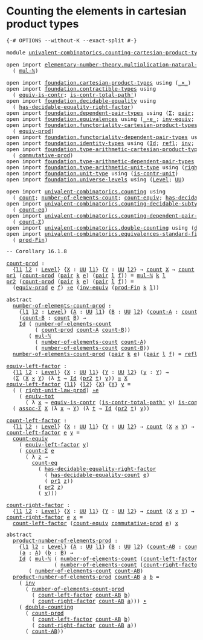 # Counting the elements in cartesian product types

<pre class="Agda"><a id="61" class="Symbol">{-#</a> <a id="65" class="Keyword">OPTIONS</a> <a id="73" class="Pragma">--without-K</a> <a id="85" class="Pragma">--exact-split</a> <a id="99" class="Symbol">#-}</a>

<a id="104" class="Keyword">module</a> <a id="111" href="univalent-combinatorics.counting-cartesian-product-types.html" class="Module">univalent-combinatorics.counting-cartesian-product-types</a> <a id="168" class="Keyword">where</a>

<a id="175" class="Keyword">open</a> <a id="180" class="Keyword">import</a> <a id="187" href="elementary-number-theory.multiplication-natural-numbers.html" class="Module">elementary-number-theory.multiplication-natural-numbers</a> <a id="243" class="Keyword">using</a>
  <a id="251" class="Symbol">(</a> <a id="253" href="elementary-number-theory.multiplication-natural-numbers.html#1176" class="Function">mul-ℕ</a><a id="258" class="Symbol">)</a>

<a id="261" class="Keyword">open</a> <a id="266" class="Keyword">import</a> <a id="273" href="foundation.cartesian-product-types.html" class="Module">foundation.cartesian-product-types</a> <a id="308" class="Keyword">using</a> <a id="314" class="Symbol">(</a><a id="315" href="foundation-core.cartesian-product-types.html#577" class="Function Operator">_×_</a><a id="318" class="Symbol">)</a>
<a id="320" class="Keyword">open</a> <a id="325" class="Keyword">import</a> <a id="332" href="foundation.contractible-types.html" class="Module">foundation.contractible-types</a> <a id="362" class="Keyword">using</a>
  <a id="370" class="Symbol">(</a> <a id="372" href="foundation-core.contractible-types.html#4237" class="Function">equiv-is-contr</a><a id="386" class="Symbol">;</a> <a id="388" href="foundation-core.contractible-types.html#2189" class="Function">is-contr-total-path&#39;</a><a id="408" class="Symbol">)</a>
<a id="410" class="Keyword">open</a> <a id="415" class="Keyword">import</a> <a id="422" href="foundation.decidable-equality.html" class="Module">foundation.decidable-equality</a> <a id="452" class="Keyword">using</a>
  <a id="460" class="Symbol">(</a> <a id="462" href="foundation.decidable-equality.html#3751" class="Function">has-decidable-equality-right-factor</a><a id="497" class="Symbol">)</a>
<a id="499" class="Keyword">open</a> <a id="504" class="Keyword">import</a> <a id="511" href="foundation.dependent-pair-types.html" class="Module">foundation.dependent-pair-types</a> <a id="543" class="Keyword">using</a> <a id="549" class="Symbol">(</a><a id="550" href="foundation-core.dependent-pair-types.html#502" class="Record">Σ</a><a id="551" class="Symbol">;</a> <a id="553" href="foundation-core.dependent-pair-types.html#575" class="InductiveConstructor">pair</a><a id="557" class="Symbol">;</a> <a id="559" href="foundation-core.dependent-pair-types.html#592" class="Field">pr1</a><a id="562" class="Symbol">;</a> <a id="564" href="foundation-core.dependent-pair-types.html#604" class="Field">pr2</a><a id="567" class="Symbol">)</a>
<a id="569" class="Keyword">open</a> <a id="574" class="Keyword">import</a> <a id="581" href="foundation.equivalences.html" class="Module">foundation.equivalences</a> <a id="605" class="Keyword">using</a> <a id="611" class="Symbol">(</a><a id="612" href="foundation-core.equivalences.html#7843" class="Function Operator">_∘e_</a><a id="616" class="Symbol">;</a> <a id="618" href="foundation-core.equivalences.html#5707" class="Function">inv-equiv</a><a id="627" class="Symbol">;</a> <a id="629" href="foundation-core.equivalences.html#1607" class="Function Operator">_≃_</a><a id="632" class="Symbol">)</a>
<a id="634" class="Keyword">open</a> <a id="639" class="Keyword">import</a> <a id="646" href="foundation.functoriality-cartesian-product-types.html" class="Module">foundation.functoriality-cartesian-product-types</a> <a id="695" class="Keyword">using</a>
  <a id="703" class="Symbol">(</a> <a id="705" href="foundation.functoriality-cartesian-product-types.html#3166" class="Function">equiv-prod</a><a id="715" class="Symbol">)</a>
<a id="717" class="Keyword">open</a> <a id="722" class="Keyword">import</a> <a id="729" href="foundation.functoriality-dependent-pair-types.html" class="Module">foundation.functoriality-dependent-pair-types</a> <a id="775" class="Keyword">using</a> <a id="781" class="Symbol">(</a><a id="782" href="foundation-core.functoriality-dependent-pair-types.html#6804" class="Function">equiv-tot</a><a id="791" class="Symbol">)</a>
<a id="793" class="Keyword">open</a> <a id="798" class="Keyword">import</a> <a id="805" href="foundation.identity-types.html" class="Module">foundation.identity-types</a> <a id="831" class="Keyword">using</a> <a id="837" class="Symbol">(</a><a id="838" href="foundation-core.identity-types.html#641" class="Datatype">Id</a><a id="840" class="Symbol">;</a> <a id="842" href="foundation-core.identity-types.html#694" class="InductiveConstructor">refl</a><a id="846" class="Symbol">;</a> <a id="848" href="foundation-core.identity-types.html#1552" class="Function">inv</a><a id="851" class="Symbol">;</a> <a id="853" href="foundation-core.identity-types.html#1239" class="Function Operator">_∙_</a><a id="856" class="Symbol">)</a>
<a id="858" class="Keyword">open</a> <a id="863" class="Keyword">import</a> <a id="870" href="foundation.type-arithmetic-cartesian-product-types.html" class="Module">foundation.type-arithmetic-cartesian-product-types</a> <a id="921" class="Keyword">using</a>
  <a id="929" class="Symbol">(</a> <a id="931" href="foundation-core.type-arithmetic-cartesian-product-types.html#2050" class="Function">commutative-prod</a><a id="947" class="Symbol">)</a>
<a id="949" class="Keyword">open</a> <a id="954" class="Keyword">import</a> <a id="961" href="foundation.type-arithmetic-dependent-pair-types.html" class="Module">foundation.type-arithmetic-dependent-pair-types</a> <a id="1009" class="Keyword">using</a> <a id="1015" class="Symbol">(</a><a id="1016" href="foundation-core.type-arithmetic-dependent-pair-types.html#5662" class="Function">assoc-Σ</a><a id="1023" class="Symbol">)</a>
<a id="1025" class="Keyword">open</a> <a id="1030" class="Keyword">import</a> <a id="1037" href="foundation.type-arithmetic-unit-type.html" class="Module">foundation.type-arithmetic-unit-type</a> <a id="1074" class="Keyword">using</a> <a id="1080" class="Symbol">(</a><a id="1081" href="foundation.type-arithmetic-unit-type.html#4324" class="Function">right-unit-law-prod</a><a id="1100" class="Symbol">)</a>
<a id="1102" class="Keyword">open</a> <a id="1107" class="Keyword">import</a> <a id="1114" href="foundation.unit-type.html" class="Module">foundation.unit-type</a> <a id="1135" class="Keyword">using</a> <a id="1141" class="Symbol">(</a><a id="1142" href="foundation.unit-type.html#1534" class="Function">is-contr-unit</a><a id="1155" class="Symbol">)</a>
<a id="1157" class="Keyword">open</a> <a id="1162" class="Keyword">import</a> <a id="1169" href="foundation.universe-levels.html" class="Module">foundation.universe-levels</a> <a id="1196" class="Keyword">using</a> <a id="1202" class="Symbol">(</a><a id="1203" href="Agda.Primitive.html#597" class="Postulate">Level</a><a id="1208" class="Symbol">;</a> <a id="1210" href="foundation-core.universe-levels.html#222" class="Primitive">UU</a><a id="1212" class="Symbol">)</a>

<a id="1215" class="Keyword">open</a> <a id="1220" class="Keyword">import</a> <a id="1227" href="univalent-combinatorics.counting.html" class="Module">univalent-combinatorics.counting</a> <a id="1260" class="Keyword">using</a>
  <a id="1268" class="Symbol">(</a> <a id="1270" href="univalent-combinatorics.counting.html#1746" class="Function">count</a><a id="1275" class="Symbol">;</a> <a id="1277" href="univalent-combinatorics.counting.html#1874" class="Function">number-of-elements-count</a><a id="1301" class="Symbol">;</a> <a id="1303" href="univalent-combinatorics.counting.html#2961" class="Function">count-equiv</a><a id="1314" class="Symbol">;</a> <a id="1316" href="univalent-combinatorics.counting.html#5708" class="Function">has-decidable-equality-count</a><a id="1344" class="Symbol">)</a>
<a id="1346" class="Keyword">open</a> <a id="1351" class="Keyword">import</a> <a id="1358" href="univalent-combinatorics.counting-decidable-subtypes.html" class="Module">univalent-combinatorics.counting-decidable-subtypes</a> <a id="1410" class="Keyword">using</a>
  <a id="1418" class="Symbol">(</a> <a id="1420" href="univalent-combinatorics.counting-decidable-subtypes.html#3453" class="Function">count-eq</a><a id="1428" class="Symbol">)</a>
<a id="1430" class="Keyword">open</a> <a id="1435" class="Keyword">import</a> <a id="1442" href="univalent-combinatorics.counting-dependent-pair-types.html" class="Module">univalent-combinatorics.counting-dependent-pair-types</a> <a id="1496" class="Keyword">using</a>
  <a id="1504" class="Symbol">(</a> <a id="1506" href="univalent-combinatorics.counting-dependent-pair-types.html#3962" class="Function">count-Σ</a><a id="1513" class="Symbol">)</a>
<a id="1515" class="Keyword">open</a> <a id="1520" class="Keyword">import</a> <a id="1527" href="univalent-combinatorics.double-counting.html" class="Module">univalent-combinatorics.double-counting</a> <a id="1567" class="Keyword">using</a> <a id="1573" class="Symbol">(</a><a id="1574" href="univalent-combinatorics.double-counting.html#1110" class="Function">double-counting</a><a id="1589" class="Symbol">)</a>
<a id="1591" class="Keyword">open</a> <a id="1596" class="Keyword">import</a> <a id="1603" href="univalent-combinatorics.equivalences-standard-finite-types.html" class="Module">univalent-combinatorics.equivalences-standard-finite-types</a> <a id="1662" class="Keyword">using</a>
  <a id="1670" class="Symbol">(</a> <a id="1672" href="univalent-combinatorics.equivalences-standard-finite-types.html#3416" class="Function">prod-Fin</a><a id="1680" class="Symbol">)</a>
</pre>
<pre class="Agda"><a id="1695" class="Comment">-- Corollary 16.1.8</a>

<a id="count-prod"></a><a id="1716" href="univalent-combinatorics.counting-cartesian-product-types.html#1716" class="Function">count-prod</a> <a id="1727" class="Symbol">:</a>
  <a id="1731" class="Symbol">{</a><a id="1732" href="univalent-combinatorics.counting-cartesian-product-types.html#1732" class="Bound">l1</a> <a id="1735" href="univalent-combinatorics.counting-cartesian-product-types.html#1735" class="Bound">l2</a> <a id="1738" class="Symbol">:</a> <a id="1740" href="Agda.Primitive.html#597" class="Postulate">Level</a><a id="1745" class="Symbol">}</a> <a id="1747" class="Symbol">{</a><a id="1748" href="univalent-combinatorics.counting-cartesian-product-types.html#1748" class="Bound">X</a> <a id="1750" class="Symbol">:</a> <a id="1752" href="foundation-core.universe-levels.html#222" class="Primitive">UU</a> <a id="1755" href="univalent-combinatorics.counting-cartesian-product-types.html#1732" class="Bound">l1</a><a id="1757" class="Symbol">}</a> <a id="1759" class="Symbol">{</a><a id="1760" href="univalent-combinatorics.counting-cartesian-product-types.html#1760" class="Bound">Y</a> <a id="1762" class="Symbol">:</a> <a id="1764" href="foundation-core.universe-levels.html#222" class="Primitive">UU</a> <a id="1767" href="univalent-combinatorics.counting-cartesian-product-types.html#1735" class="Bound">l2</a><a id="1769" class="Symbol">}</a> <a id="1771" class="Symbol">→</a> <a id="1773" href="univalent-combinatorics.counting.html#1746" class="Function">count</a> <a id="1779" href="univalent-combinatorics.counting-cartesian-product-types.html#1748" class="Bound">X</a> <a id="1781" class="Symbol">→</a> <a id="1783" href="univalent-combinatorics.counting.html#1746" class="Function">count</a> <a id="1789" href="univalent-combinatorics.counting-cartesian-product-types.html#1760" class="Bound">Y</a> <a id="1791" class="Symbol">→</a> <a id="1793" href="univalent-combinatorics.counting.html#1746" class="Function">count</a> <a id="1799" class="Symbol">(</a><a id="1800" href="univalent-combinatorics.counting-cartesian-product-types.html#1748" class="Bound">X</a> <a id="1802" href="foundation-core.cartesian-product-types.html#577" class="Function Operator">×</a> <a id="1804" href="univalent-combinatorics.counting-cartesian-product-types.html#1760" class="Bound">Y</a><a id="1805" class="Symbol">)</a>
<a id="1807" href="foundation-core.dependent-pair-types.html#592" class="Field">pr1</a> <a id="1811" class="Symbol">(</a><a id="1812" href="univalent-combinatorics.counting-cartesian-product-types.html#1716" class="Function">count-prod</a> <a id="1823" class="Symbol">(</a><a id="1824" href="foundation-core.dependent-pair-types.html#575" class="InductiveConstructor">pair</a> <a id="1829" href="univalent-combinatorics.counting-cartesian-product-types.html#1829" class="Bound">k</a> <a id="1831" href="univalent-combinatorics.counting-cartesian-product-types.html#1831" class="Bound">e</a><a id="1832" class="Symbol">)</a> <a id="1834" class="Symbol">(</a><a id="1835" href="foundation-core.dependent-pair-types.html#575" class="InductiveConstructor">pair</a> <a id="1840" href="univalent-combinatorics.counting-cartesian-product-types.html#1840" class="Bound">l</a> <a id="1842" href="univalent-combinatorics.counting-cartesian-product-types.html#1842" class="Bound">f</a><a id="1843" class="Symbol">))</a> <a id="1846" class="Symbol">=</a> <a id="1848" href="elementary-number-theory.multiplication-natural-numbers.html#1176" class="Function">mul-ℕ</a> <a id="1854" href="univalent-combinatorics.counting-cartesian-product-types.html#1829" class="Bound">k</a> <a id="1856" href="univalent-combinatorics.counting-cartesian-product-types.html#1840" class="Bound">l</a>
<a id="1858" href="foundation-core.dependent-pair-types.html#604" class="Field">pr2</a> <a id="1862" class="Symbol">(</a><a id="1863" href="univalent-combinatorics.counting-cartesian-product-types.html#1716" class="Function">count-prod</a> <a id="1874" class="Symbol">(</a><a id="1875" href="foundation-core.dependent-pair-types.html#575" class="InductiveConstructor">pair</a> <a id="1880" href="univalent-combinatorics.counting-cartesian-product-types.html#1880" class="Bound">k</a> <a id="1882" href="univalent-combinatorics.counting-cartesian-product-types.html#1882" class="Bound">e</a><a id="1883" class="Symbol">)</a> <a id="1885" class="Symbol">(</a><a id="1886" href="foundation-core.dependent-pair-types.html#575" class="InductiveConstructor">pair</a> <a id="1891" href="univalent-combinatorics.counting-cartesian-product-types.html#1891" class="Bound">l</a> <a id="1893" href="univalent-combinatorics.counting-cartesian-product-types.html#1893" class="Bound">f</a><a id="1894" class="Symbol">))</a> <a id="1897" class="Symbol">=</a>
  <a id="1901" class="Symbol">(</a><a id="1902" href="foundation.functoriality-cartesian-product-types.html#3166" class="Function">equiv-prod</a> <a id="1913" href="univalent-combinatorics.counting-cartesian-product-types.html#1882" class="Bound">e</a> <a id="1915" href="univalent-combinatorics.counting-cartesian-product-types.html#1893" class="Bound">f</a><a id="1916" class="Symbol">)</a> <a id="1918" href="foundation-core.equivalences.html#7843" class="Function Operator">∘e</a> <a id="1921" class="Symbol">(</a><a id="1922" href="foundation-core.equivalences.html#5707" class="Function">inv-equiv</a> <a id="1932" class="Symbol">(</a><a id="1933" href="univalent-combinatorics.equivalences-standard-finite-types.html#3416" class="Function">prod-Fin</a> <a id="1942" href="univalent-combinatorics.counting-cartesian-product-types.html#1880" class="Bound">k</a> <a id="1944" href="univalent-combinatorics.counting-cartesian-product-types.html#1891" class="Bound">l</a><a id="1945" class="Symbol">))</a>

<a id="1949" class="Keyword">abstract</a>
  <a id="number-of-elements-count-prod"></a><a id="1960" href="univalent-combinatorics.counting-cartesian-product-types.html#1960" class="Function">number-of-elements-count-prod</a> <a id="1990" class="Symbol">:</a>
    <a id="1996" class="Symbol">{</a><a id="1997" href="univalent-combinatorics.counting-cartesian-product-types.html#1997" class="Bound">l1</a> <a id="2000" href="univalent-combinatorics.counting-cartesian-product-types.html#2000" class="Bound">l2</a> <a id="2003" class="Symbol">:</a> <a id="2005" href="Agda.Primitive.html#597" class="Postulate">Level</a><a id="2010" class="Symbol">}</a> <a id="2012" class="Symbol">{</a><a id="2013" href="univalent-combinatorics.counting-cartesian-product-types.html#2013" class="Bound">A</a> <a id="2015" class="Symbol">:</a> <a id="2017" href="foundation-core.universe-levels.html#222" class="Primitive">UU</a> <a id="2020" href="univalent-combinatorics.counting-cartesian-product-types.html#1997" class="Bound">l1</a><a id="2022" class="Symbol">}</a> <a id="2024" class="Symbol">{</a><a id="2025" href="univalent-combinatorics.counting-cartesian-product-types.html#2025" class="Bound">B</a> <a id="2027" class="Symbol">:</a> <a id="2029" href="foundation-core.universe-levels.html#222" class="Primitive">UU</a> <a id="2032" href="univalent-combinatorics.counting-cartesian-product-types.html#2000" class="Bound">l2</a><a id="2034" class="Symbol">}</a> <a id="2036" class="Symbol">(</a><a id="2037" href="univalent-combinatorics.counting-cartesian-product-types.html#2037" class="Bound">count-A</a> <a id="2045" class="Symbol">:</a> <a id="2047" href="univalent-combinatorics.counting.html#1746" class="Function">count</a> <a id="2053" href="univalent-combinatorics.counting-cartesian-product-types.html#2013" class="Bound">A</a><a id="2054" class="Symbol">)</a>
    <a id="2060" class="Symbol">(</a><a id="2061" href="univalent-combinatorics.counting-cartesian-product-types.html#2061" class="Bound">count-B</a> <a id="2069" class="Symbol">:</a> <a id="2071" href="univalent-combinatorics.counting.html#1746" class="Function">count</a> <a id="2077" href="univalent-combinatorics.counting-cartesian-product-types.html#2025" class="Bound">B</a><a id="2078" class="Symbol">)</a> <a id="2080" class="Symbol">→</a>
    <a id="2086" href="foundation-core.identity-types.html#641" class="Datatype">Id</a> <a id="2089" class="Symbol">(</a> <a id="2091" href="univalent-combinatorics.counting.html#1874" class="Function">number-of-elements-count</a>
         <a id="2125" class="Symbol">(</a> <a id="2127" href="univalent-combinatorics.counting-cartesian-product-types.html#1716" class="Function">count-prod</a> <a id="2138" href="univalent-combinatorics.counting-cartesian-product-types.html#2037" class="Bound">count-A</a> <a id="2146" href="univalent-combinatorics.counting-cartesian-product-types.html#2061" class="Bound">count-B</a><a id="2153" class="Symbol">))</a>
       <a id="2163" class="Symbol">(</a> <a id="2165" href="elementary-number-theory.multiplication-natural-numbers.html#1176" class="Function">mul-ℕ</a>
         <a id="2180" class="Symbol">(</a> <a id="2182" href="univalent-combinatorics.counting.html#1874" class="Function">number-of-elements-count</a> <a id="2207" href="univalent-combinatorics.counting-cartesian-product-types.html#2037" class="Bound">count-A</a><a id="2214" class="Symbol">)</a>
         <a id="2225" class="Symbol">(</a> <a id="2227" href="univalent-combinatorics.counting.html#1874" class="Function">number-of-elements-count</a> <a id="2252" href="univalent-combinatorics.counting-cartesian-product-types.html#2061" class="Bound">count-B</a><a id="2259" class="Symbol">))</a>
  <a id="2264" href="univalent-combinatorics.counting-cartesian-product-types.html#1960" class="Function">number-of-elements-count-prod</a> <a id="2294" class="Symbol">(</a><a id="2295" href="foundation-core.dependent-pair-types.html#575" class="InductiveConstructor">pair</a> <a id="2300" href="univalent-combinatorics.counting-cartesian-product-types.html#2300" class="Bound">k</a> <a id="2302" href="univalent-combinatorics.counting-cartesian-product-types.html#2302" class="Bound">e</a><a id="2303" class="Symbol">)</a> <a id="2305" class="Symbol">(</a><a id="2306" href="foundation-core.dependent-pair-types.html#575" class="InductiveConstructor">pair</a> <a id="2311" href="univalent-combinatorics.counting-cartesian-product-types.html#2311" class="Bound">l</a> <a id="2313" href="univalent-combinatorics.counting-cartesian-product-types.html#2313" class="Bound">f</a><a id="2314" class="Symbol">)</a> <a id="2316" class="Symbol">=</a> <a id="2318" href="foundation-core.identity-types.html#694" class="InductiveConstructor">refl</a>

<a id="equiv-left-factor"></a><a id="2324" href="univalent-combinatorics.counting-cartesian-product-types.html#2324" class="Function">equiv-left-factor</a> <a id="2342" class="Symbol">:</a>
  <a id="2346" class="Symbol">{</a><a id="2347" href="univalent-combinatorics.counting-cartesian-product-types.html#2347" class="Bound">l1</a> <a id="2350" href="univalent-combinatorics.counting-cartesian-product-types.html#2350" class="Bound">l2</a> <a id="2353" class="Symbol">:</a> <a id="2355" href="Agda.Primitive.html#597" class="Postulate">Level</a><a id="2360" class="Symbol">}</a> <a id="2362" class="Symbol">{</a><a id="2363" href="univalent-combinatorics.counting-cartesian-product-types.html#2363" class="Bound">X</a> <a id="2365" class="Symbol">:</a> <a id="2367" href="foundation-core.universe-levels.html#222" class="Primitive">UU</a> <a id="2370" href="univalent-combinatorics.counting-cartesian-product-types.html#2347" class="Bound">l1</a><a id="2372" class="Symbol">}</a> <a id="2374" class="Symbol">{</a><a id="2375" href="univalent-combinatorics.counting-cartesian-product-types.html#2375" class="Bound">Y</a> <a id="2377" class="Symbol">:</a> <a id="2379" href="foundation-core.universe-levels.html#222" class="Primitive">UU</a> <a id="2382" href="univalent-combinatorics.counting-cartesian-product-types.html#2350" class="Bound">l2</a><a id="2384" class="Symbol">}</a> <a id="2386" class="Symbol">(</a><a id="2387" href="univalent-combinatorics.counting-cartesian-product-types.html#2387" class="Bound">y</a> <a id="2389" class="Symbol">:</a> <a id="2391" href="univalent-combinatorics.counting-cartesian-product-types.html#2375" class="Bound">Y</a><a id="2392" class="Symbol">)</a> <a id="2394" class="Symbol">→</a>
  <a id="2398" class="Symbol">(</a><a id="2399" href="foundation-core.dependent-pair-types.html#502" class="Record">Σ</a> <a id="2401" class="Symbol">(</a><a id="2402" href="univalent-combinatorics.counting-cartesian-product-types.html#2363" class="Bound">X</a> <a id="2404" href="foundation-core.cartesian-product-types.html#577" class="Function Operator">×</a> <a id="2406" href="univalent-combinatorics.counting-cartesian-product-types.html#2375" class="Bound">Y</a><a id="2407" class="Symbol">)</a> <a id="2409" class="Symbol">(λ</a> <a id="2412" href="univalent-combinatorics.counting-cartesian-product-types.html#2412" class="Bound">t</a> <a id="2414" class="Symbol">→</a> <a id="2416" href="foundation-core.identity-types.html#641" class="Datatype">Id</a> <a id="2419" class="Symbol">(</a><a id="2420" href="foundation-core.dependent-pair-types.html#604" class="Field">pr2</a> <a id="2424" href="univalent-combinatorics.counting-cartesian-product-types.html#2412" class="Bound">t</a><a id="2425" class="Symbol">)</a> <a id="2427" href="univalent-combinatorics.counting-cartesian-product-types.html#2387" class="Bound">y</a><a id="2428" class="Symbol">))</a> <a id="2431" href="foundation-core.equivalences.html#1607" class="Function Operator">≃</a> <a id="2433" href="univalent-combinatorics.counting-cartesian-product-types.html#2363" class="Bound">X</a>
<a id="2435" href="univalent-combinatorics.counting-cartesian-product-types.html#2324" class="Function">equiv-left-factor</a> <a id="2453" class="Symbol">{</a><a id="2454" href="univalent-combinatorics.counting-cartesian-product-types.html#2454" class="Bound">l1</a><a id="2456" class="Symbol">}</a> <a id="2458" class="Symbol">{</a><a id="2459" href="univalent-combinatorics.counting-cartesian-product-types.html#2459" class="Bound">l2</a><a id="2461" class="Symbol">}</a> <a id="2463" class="Symbol">{</a><a id="2464" href="univalent-combinatorics.counting-cartesian-product-types.html#2464" class="Bound">X</a><a id="2465" class="Symbol">}</a> <a id="2467" class="Symbol">{</a><a id="2468" href="univalent-combinatorics.counting-cartesian-product-types.html#2468" class="Bound">Y</a><a id="2469" class="Symbol">}</a> <a id="2471" href="univalent-combinatorics.counting-cartesian-product-types.html#2471" class="Bound">y</a> <a id="2473" class="Symbol">=</a>
  <a id="2477" class="Symbol">(</a> <a id="2479" class="Symbol">(</a> <a id="2481" href="foundation.type-arithmetic-unit-type.html#4324" class="Function">right-unit-law-prod</a><a id="2500" class="Symbol">)</a> <a id="2502" href="foundation-core.equivalences.html#7843" class="Function Operator">∘e</a>
    <a id="2509" class="Symbol">(</a> <a id="2511" href="foundation-core.functoriality-dependent-pair-types.html#6804" class="Function">equiv-tot</a>
      <a id="2527" class="Symbol">(</a> <a id="2529" class="Symbol">λ</a> <a id="2531" href="univalent-combinatorics.counting-cartesian-product-types.html#2531" class="Bound">x</a> <a id="2533" class="Symbol">→</a> <a id="2535" href="foundation-core.contractible-types.html#4237" class="Function">equiv-is-contr</a> <a id="2550" class="Symbol">(</a><a id="2551" href="foundation-core.contractible-types.html#2189" class="Function">is-contr-total-path&#39;</a> <a id="2572" href="univalent-combinatorics.counting-cartesian-product-types.html#2471" class="Bound">y</a><a id="2573" class="Symbol">)</a> <a id="2575" href="foundation.unit-type.html#1534" class="Function">is-contr-unit</a><a id="2588" class="Symbol">)))</a> <a id="2592" href="foundation-core.equivalences.html#7843" class="Function Operator">∘e</a>
  <a id="2597" class="Symbol">(</a> <a id="2599" href="foundation-core.type-arithmetic-dependent-pair-types.html#5662" class="Function">assoc-Σ</a> <a id="2607" href="univalent-combinatorics.counting-cartesian-product-types.html#2464" class="Bound">X</a> <a id="2609" class="Symbol">(λ</a> <a id="2612" href="univalent-combinatorics.counting-cartesian-product-types.html#2612" class="Bound">x</a> <a id="2614" class="Symbol">→</a> <a id="2616" href="univalent-combinatorics.counting-cartesian-product-types.html#2468" class="Bound">Y</a><a id="2617" class="Symbol">)</a> <a id="2619" class="Symbol">(λ</a> <a id="2622" href="univalent-combinatorics.counting-cartesian-product-types.html#2622" class="Bound">t</a> <a id="2624" class="Symbol">→</a> <a id="2626" href="foundation-core.identity-types.html#641" class="Datatype">Id</a> <a id="2629" class="Symbol">(</a><a id="2630" href="foundation-core.dependent-pair-types.html#604" class="Field">pr2</a> <a id="2634" href="univalent-combinatorics.counting-cartesian-product-types.html#2622" class="Bound">t</a><a id="2635" class="Symbol">)</a> <a id="2637" href="univalent-combinatorics.counting-cartesian-product-types.html#2471" class="Bound">y</a><a id="2638" class="Symbol">))</a>

<a id="count-left-factor"></a><a id="2642" href="univalent-combinatorics.counting-cartesian-product-types.html#2642" class="Function">count-left-factor</a> <a id="2660" class="Symbol">:</a>
  <a id="2664" class="Symbol">{</a><a id="2665" href="univalent-combinatorics.counting-cartesian-product-types.html#2665" class="Bound">l1</a> <a id="2668" href="univalent-combinatorics.counting-cartesian-product-types.html#2668" class="Bound">l2</a> <a id="2671" class="Symbol">:</a> <a id="2673" href="Agda.Primitive.html#597" class="Postulate">Level</a><a id="2678" class="Symbol">}</a> <a id="2680" class="Symbol">{</a><a id="2681" href="univalent-combinatorics.counting-cartesian-product-types.html#2681" class="Bound">X</a> <a id="2683" class="Symbol">:</a> <a id="2685" href="foundation-core.universe-levels.html#222" class="Primitive">UU</a> <a id="2688" href="univalent-combinatorics.counting-cartesian-product-types.html#2665" class="Bound">l1</a><a id="2690" class="Symbol">}</a> <a id="2692" class="Symbol">{</a><a id="2693" href="univalent-combinatorics.counting-cartesian-product-types.html#2693" class="Bound">Y</a> <a id="2695" class="Symbol">:</a> <a id="2697" href="foundation-core.universe-levels.html#222" class="Primitive">UU</a> <a id="2700" href="univalent-combinatorics.counting-cartesian-product-types.html#2668" class="Bound">l2</a><a id="2702" class="Symbol">}</a> <a id="2704" class="Symbol">→</a> <a id="2706" href="univalent-combinatorics.counting.html#1746" class="Function">count</a> <a id="2712" class="Symbol">(</a><a id="2713" href="univalent-combinatorics.counting-cartesian-product-types.html#2681" class="Bound">X</a> <a id="2715" href="foundation-core.cartesian-product-types.html#577" class="Function Operator">×</a> <a id="2717" href="univalent-combinatorics.counting-cartesian-product-types.html#2693" class="Bound">Y</a><a id="2718" class="Symbol">)</a> <a id="2720" class="Symbol">→</a> <a id="2722" href="univalent-combinatorics.counting-cartesian-product-types.html#2693" class="Bound">Y</a> <a id="2724" class="Symbol">→</a> <a id="2726" href="univalent-combinatorics.counting.html#1746" class="Function">count</a> <a id="2732" href="univalent-combinatorics.counting-cartesian-product-types.html#2681" class="Bound">X</a>
<a id="2734" href="univalent-combinatorics.counting-cartesian-product-types.html#2642" class="Function">count-left-factor</a> <a id="2752" href="univalent-combinatorics.counting-cartesian-product-types.html#2752" class="Bound">e</a> <a id="2754" href="univalent-combinatorics.counting-cartesian-product-types.html#2754" class="Bound">y</a> <a id="2756" class="Symbol">=</a>
  <a id="2760" href="univalent-combinatorics.counting.html#2961" class="Function">count-equiv</a>
    <a id="2776" class="Symbol">(</a> <a id="2778" href="univalent-combinatorics.counting-cartesian-product-types.html#2324" class="Function">equiv-left-factor</a> <a id="2796" href="univalent-combinatorics.counting-cartesian-product-types.html#2754" class="Bound">y</a><a id="2797" class="Symbol">)</a>
    <a id="2803" class="Symbol">(</a> <a id="2805" href="univalent-combinatorics.counting-dependent-pair-types.html#3962" class="Function">count-Σ</a> <a id="2813" href="univalent-combinatorics.counting-cartesian-product-types.html#2752" class="Bound">e</a>
      <a id="2821" class="Symbol">(</a> <a id="2823" class="Symbol">λ</a> <a id="2825" href="univalent-combinatorics.counting-cartesian-product-types.html#2825" class="Bound">z</a> <a id="2827" class="Symbol">→</a>
        <a id="2837" href="univalent-combinatorics.counting-decidable-subtypes.html#3453" class="Function">count-eq</a>
          <a id="2856" class="Symbol">(</a> <a id="2858" href="foundation.decidable-equality.html#3751" class="Function">has-decidable-equality-right-factor</a>
            <a id="2906" class="Symbol">(</a> <a id="2908" href="univalent-combinatorics.counting.html#5708" class="Function">has-decidable-equality-count</a> <a id="2937" href="univalent-combinatorics.counting-cartesian-product-types.html#2752" class="Bound">e</a><a id="2938" class="Symbol">)</a>
            <a id="2952" class="Symbol">(</a> <a id="2954" href="foundation-core.dependent-pair-types.html#592" class="Field">pr1</a> <a id="2958" href="univalent-combinatorics.counting-cartesian-product-types.html#2825" class="Bound">z</a><a id="2959" class="Symbol">))</a>
          <a id="2972" class="Symbol">(</a> <a id="2974" href="foundation-core.dependent-pair-types.html#604" class="Field">pr2</a> <a id="2978" href="univalent-combinatorics.counting-cartesian-product-types.html#2825" class="Bound">z</a><a id="2979" class="Symbol">)</a>
          <a id="2991" class="Symbol">(</a> <a id="2993" href="univalent-combinatorics.counting-cartesian-product-types.html#2754" class="Bound">y</a><a id="2994" class="Symbol">)))</a>

<a id="count-right-factor"></a><a id="2999" href="univalent-combinatorics.counting-cartesian-product-types.html#2999" class="Function">count-right-factor</a> <a id="3018" class="Symbol">:</a>
  <a id="3022" class="Symbol">{</a><a id="3023" href="univalent-combinatorics.counting-cartesian-product-types.html#3023" class="Bound">l1</a> <a id="3026" href="univalent-combinatorics.counting-cartesian-product-types.html#3026" class="Bound">l2</a> <a id="3029" class="Symbol">:</a> <a id="3031" href="Agda.Primitive.html#597" class="Postulate">Level</a><a id="3036" class="Symbol">}</a> <a id="3038" class="Symbol">{</a><a id="3039" href="univalent-combinatorics.counting-cartesian-product-types.html#3039" class="Bound">X</a> <a id="3041" class="Symbol">:</a> <a id="3043" href="foundation-core.universe-levels.html#222" class="Primitive">UU</a> <a id="3046" href="univalent-combinatorics.counting-cartesian-product-types.html#3023" class="Bound">l1</a><a id="3048" class="Symbol">}</a> <a id="3050" class="Symbol">{</a><a id="3051" href="univalent-combinatorics.counting-cartesian-product-types.html#3051" class="Bound">Y</a> <a id="3053" class="Symbol">:</a> <a id="3055" href="foundation-core.universe-levels.html#222" class="Primitive">UU</a> <a id="3058" href="univalent-combinatorics.counting-cartesian-product-types.html#3026" class="Bound">l2</a><a id="3060" class="Symbol">}</a> <a id="3062" class="Symbol">→</a> <a id="3064" href="univalent-combinatorics.counting.html#1746" class="Function">count</a> <a id="3070" class="Symbol">(</a><a id="3071" href="univalent-combinatorics.counting-cartesian-product-types.html#3039" class="Bound">X</a> <a id="3073" href="foundation-core.cartesian-product-types.html#577" class="Function Operator">×</a> <a id="3075" href="univalent-combinatorics.counting-cartesian-product-types.html#3051" class="Bound">Y</a><a id="3076" class="Symbol">)</a> <a id="3078" class="Symbol">→</a> <a id="3080" href="univalent-combinatorics.counting-cartesian-product-types.html#3039" class="Bound">X</a> <a id="3082" class="Symbol">→</a> <a id="3084" href="univalent-combinatorics.counting.html#1746" class="Function">count</a> <a id="3090" href="univalent-combinatorics.counting-cartesian-product-types.html#3051" class="Bound">Y</a>
<a id="3092" href="univalent-combinatorics.counting-cartesian-product-types.html#2999" class="Function">count-right-factor</a> <a id="3111" href="univalent-combinatorics.counting-cartesian-product-types.html#3111" class="Bound">e</a> <a id="3113" href="univalent-combinatorics.counting-cartesian-product-types.html#3113" class="Bound">x</a> <a id="3115" class="Symbol">=</a>
  <a id="3119" href="univalent-combinatorics.counting-cartesian-product-types.html#2642" class="Function">count-left-factor</a> <a id="3137" class="Symbol">(</a><a id="3138" href="univalent-combinatorics.counting.html#2961" class="Function">count-equiv</a> <a id="3150" href="foundation-core.type-arithmetic-cartesian-product-types.html#2050" class="Function">commutative-prod</a> <a id="3167" href="univalent-combinatorics.counting-cartesian-product-types.html#3111" class="Bound">e</a><a id="3168" class="Symbol">)</a> <a id="3170" href="univalent-combinatorics.counting-cartesian-product-types.html#3113" class="Bound">x</a>
</pre>
<pre class="Agda"><a id="3185" class="Keyword">abstract</a>
  <a id="product-number-of-elements-prod"></a><a id="3196" href="univalent-combinatorics.counting-cartesian-product-types.html#3196" class="Function">product-number-of-elements-prod</a> <a id="3228" class="Symbol">:</a>
    <a id="3234" class="Symbol">{</a><a id="3235" href="univalent-combinatorics.counting-cartesian-product-types.html#3235" class="Bound">l1</a> <a id="3238" href="univalent-combinatorics.counting-cartesian-product-types.html#3238" class="Bound">l2</a> <a id="3241" class="Symbol">:</a> <a id="3243" href="Agda.Primitive.html#597" class="Postulate">Level</a><a id="3248" class="Symbol">}</a> <a id="3250" class="Symbol">{</a><a id="3251" href="univalent-combinatorics.counting-cartesian-product-types.html#3251" class="Bound">A</a> <a id="3253" class="Symbol">:</a> <a id="3255" href="foundation-core.universe-levels.html#222" class="Primitive">UU</a> <a id="3258" href="univalent-combinatorics.counting-cartesian-product-types.html#3235" class="Bound">l1</a><a id="3260" class="Symbol">}</a> <a id="3262" class="Symbol">{</a><a id="3263" href="univalent-combinatorics.counting-cartesian-product-types.html#3263" class="Bound">B</a> <a id="3265" class="Symbol">:</a> <a id="3267" href="foundation-core.universe-levels.html#222" class="Primitive">UU</a> <a id="3270" href="univalent-combinatorics.counting-cartesian-product-types.html#3238" class="Bound">l2</a><a id="3272" class="Symbol">}</a> <a id="3274" class="Symbol">(</a><a id="3275" href="univalent-combinatorics.counting-cartesian-product-types.html#3275" class="Bound">count-AB</a> <a id="3284" class="Symbol">:</a> <a id="3286" href="univalent-combinatorics.counting.html#1746" class="Function">count</a> <a id="3292" class="Symbol">(</a><a id="3293" href="univalent-combinatorics.counting-cartesian-product-types.html#3251" class="Bound">A</a> <a id="3295" href="foundation-core.cartesian-product-types.html#577" class="Function Operator">×</a> <a id="3297" href="univalent-combinatorics.counting-cartesian-product-types.html#3263" class="Bound">B</a><a id="3298" class="Symbol">))</a> <a id="3301" class="Symbol">→</a>
    <a id="3307" class="Symbol">(</a><a id="3308" href="univalent-combinatorics.counting-cartesian-product-types.html#3308" class="Bound">a</a> <a id="3310" class="Symbol">:</a> <a id="3312" href="univalent-combinatorics.counting-cartesian-product-types.html#3251" class="Bound">A</a><a id="3313" class="Symbol">)</a> <a id="3315" class="Symbol">(</a><a id="3316" href="univalent-combinatorics.counting-cartesian-product-types.html#3316" class="Bound">b</a> <a id="3318" class="Symbol">:</a> <a id="3320" href="univalent-combinatorics.counting-cartesian-product-types.html#3263" class="Bound">B</a><a id="3321" class="Symbol">)</a> <a id="3323" class="Symbol">→</a>
    <a id="3329" href="foundation-core.identity-types.html#641" class="Datatype">Id</a> <a id="3332" class="Symbol">(</a> <a id="3334" href="elementary-number-theory.multiplication-natural-numbers.html#1176" class="Function">mul-ℕ</a> <a id="3340" class="Symbol">(</a> <a id="3342" href="univalent-combinatorics.counting.html#1874" class="Function">number-of-elements-count</a> <a id="3367" class="Symbol">(</a><a id="3368" href="univalent-combinatorics.counting-cartesian-product-types.html#2642" class="Function">count-left-factor</a> <a id="3386" href="univalent-combinatorics.counting-cartesian-product-types.html#3275" class="Bound">count-AB</a> <a id="3395" href="univalent-combinatorics.counting-cartesian-product-types.html#3316" class="Bound">b</a><a id="3396" class="Symbol">))</a>
               <a id="3414" class="Symbol">(</a> <a id="3416" href="univalent-combinatorics.counting.html#1874" class="Function">number-of-elements-count</a> <a id="3441" class="Symbol">(</a><a id="3442" href="univalent-combinatorics.counting-cartesian-product-types.html#2999" class="Function">count-right-factor</a> <a id="3461" href="univalent-combinatorics.counting-cartesian-product-types.html#3275" class="Bound">count-AB</a> <a id="3470" href="univalent-combinatorics.counting-cartesian-product-types.html#3308" class="Bound">a</a><a id="3471" class="Symbol">)))</a>
       <a id="3482" class="Symbol">(</a> <a id="3484" href="univalent-combinatorics.counting.html#1874" class="Function">number-of-elements-count</a> <a id="3509" href="univalent-combinatorics.counting-cartesian-product-types.html#3275" class="Bound">count-AB</a><a id="3517" class="Symbol">)</a>
  <a id="3521" href="univalent-combinatorics.counting-cartesian-product-types.html#3196" class="Function">product-number-of-elements-prod</a> <a id="3553" href="univalent-combinatorics.counting-cartesian-product-types.html#3553" class="Bound">count-AB</a> <a id="3562" href="univalent-combinatorics.counting-cartesian-product-types.html#3562" class="Bound">a</a> <a id="3564" href="univalent-combinatorics.counting-cartesian-product-types.html#3564" class="Bound">b</a> <a id="3566" class="Symbol">=</a>
    <a id="3572" class="Symbol">(</a> <a id="3574" href="foundation-core.identity-types.html#1552" class="Function">inv</a>
      <a id="3584" class="Symbol">(</a> <a id="3586" href="univalent-combinatorics.counting-cartesian-product-types.html#1960" class="Function">number-of-elements-count-prod</a>
        <a id="3624" class="Symbol">(</a> <a id="3626" href="univalent-combinatorics.counting-cartesian-product-types.html#2642" class="Function">count-left-factor</a> <a id="3644" href="univalent-combinatorics.counting-cartesian-product-types.html#3553" class="Bound">count-AB</a> <a id="3653" href="univalent-combinatorics.counting-cartesian-product-types.html#3564" class="Bound">b</a><a id="3654" class="Symbol">)</a>
        <a id="3664" class="Symbol">(</a> <a id="3666" href="univalent-combinatorics.counting-cartesian-product-types.html#2999" class="Function">count-right-factor</a> <a id="3685" href="univalent-combinatorics.counting-cartesian-product-types.html#3553" class="Bound">count-AB</a> <a id="3694" href="univalent-combinatorics.counting-cartesian-product-types.html#3562" class="Bound">a</a><a id="3695" class="Symbol">)))</a> <a id="3699" href="foundation-core.identity-types.html#1239" class="Function Operator">∙</a>
    <a id="3705" class="Symbol">(</a> <a id="3707" href="univalent-combinatorics.double-counting.html#1110" class="Function">double-counting</a>
      <a id="3729" class="Symbol">(</a> <a id="3731" href="univalent-combinatorics.counting-cartesian-product-types.html#1716" class="Function">count-prod</a>
        <a id="3750" class="Symbol">(</a> <a id="3752" href="univalent-combinatorics.counting-cartesian-product-types.html#2642" class="Function">count-left-factor</a> <a id="3770" href="univalent-combinatorics.counting-cartesian-product-types.html#3553" class="Bound">count-AB</a> <a id="3779" href="univalent-combinatorics.counting-cartesian-product-types.html#3564" class="Bound">b</a><a id="3780" class="Symbol">)</a>
        <a id="3790" class="Symbol">(</a> <a id="3792" href="univalent-combinatorics.counting-cartesian-product-types.html#2999" class="Function">count-right-factor</a> <a id="3811" href="univalent-combinatorics.counting-cartesian-product-types.html#3553" class="Bound">count-AB</a> <a id="3820" href="univalent-combinatorics.counting-cartesian-product-types.html#3562" class="Bound">a</a><a id="3821" class="Symbol">))</a>
      <a id="3830" class="Symbol">(</a> <a id="3832" href="univalent-combinatorics.counting-cartesian-product-types.html#3553" class="Bound">count-AB</a><a id="3840" class="Symbol">))</a>
</pre>
